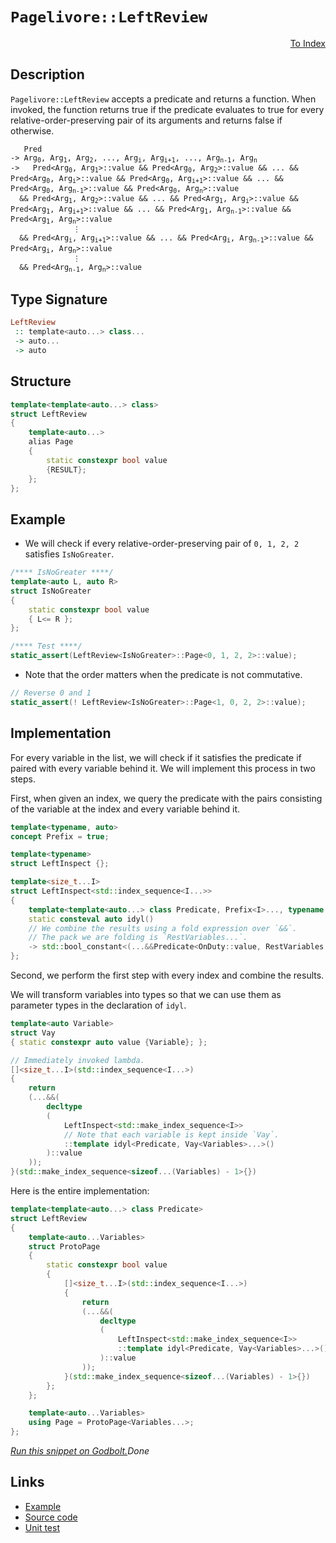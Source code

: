 <!-- Copyright 2024 Feng Mofan
SPDX-License-Identifier: Apache-2.0 -->

# `Pagelivore::LeftReview`

<p style='text-align: right;'><a href="../../../facilities/metafunctions.md#pagelivore-left-review">To Index</a></p>

## Description

`Pagelivore::LeftReview` accepts a predicate and returns a function. When invoked, the function returns true if the predicate evaluates to true for every relative-order-preserving pair of its arguments and returns false if otherwise.

<pre><code>   Pred
-> Arg<sub>0</sub>, Arg<sub>1</sub>, Arg<sub>2</sub>, ..., Arg<sub>i</sub>, Arg<sub>i+1</sub>, ..., Arg<sub>n-1</sub>, Arg<sub>n</sub>
->   Pred&lt;Arg<sub>0</sub>, Arg<sub>1</sub>&gt;::value && Pred&lt;Arg<sub>0</sub>, Arg<sub>2</sub>&gt;::value && ... && Pred&lt;Arg<sub>0</sub>, Arg<sub>i</sub>&gt;::value && Pred&lt;Arg<sub>0</sub>, Arg<sub>i+1</sub>&gt;::value && ... && Pred&lt;Arg<sub>0</sub>, Arg<sub>n-1</sub>&gt;::value && Pred&lt;Arg<sub>0</sub>, Arg<sub>n</sub>&gt;::value
  && Pred&lt;Arg<sub>1</sub>, Arg<sub>2</sub>&gt;::value && ... && Pred&lt;Arg<sub>1</sub>, Arg<sub>i</sub>&gt;::value && Pred&lt;Arg<sub>1</sub>, Arg<sub>i+1</sub>&gt;::value && ... && Pred&lt;Arg<sub>1</sub>, Arg<sub>n-1</sub>&gt;::value && Pred&lt;Arg<sub>1</sub>, Arg<sub>n</sub>&gt;::value
              &vellip;
  && Pred&lt;Arg<sub>i</sub>, Arg<sub>i+1</sub>&gt;::value && ... && Pred&lt;Arg<sub>i</sub>, Arg<sub>n-1</sub>&gt;::value && Pred&lt;Arg<sub>i</sub>, Arg<sub>n</sub>&gt;::value
              &vellip;
  && Pred&lt;Arg<sub>n-1</sub>, Arg<sub>n</sub>&gt;::value</code></pre>

## Type Signature

```Haskell
LeftReview
 :: template<auto...> class...
 -> auto...
 -> auto
```

## Structure

```C++
template<template<auto...> class>
struct LeftReview
{
    template<auto...>
    alias Page
    {
        static constexpr bool value
        {RESULT};
    };
};
```

## Example

- We will check if every relative-order-preserving pair of `0, 1, 2, 2` satisfies `IsNoGreater`.

```C++
/**** IsNoGreater ****/
template<auto L, auto R>
struct IsNoGreater
{
    static constexpr bool value
    { L<= R };
};

/**** Test ****/
static_assert(LeftReview<IsNoGreater>::Page<0, 1, 2, 2>::value);
```

- Note that the order matters when the predicate is not commutative.

```C++
// Reverse 0 and 1
static_assert(! LeftReview<IsNoGreater>::Page<1, 0, 2, 2>::value);
```

## Implementation

For every variable in the list, we will check if it satisfies the predicate if paired with every variable behind it.
We will implement this process in two steps.

First, when given an index, we query the predicate with the pairs consisting of the variable at the index and every variable behind it.

```C++
template<typename, auto>
concept Prefix = true;

template<typename>
struct LeftInspect {};

template<size_t...I>
struct LeftInspect<std::index_sequence<I...>> 
{
    template<template<auto...> class Predicate, Prefix<I>..., typename OnDuty, typename...RestVariables>
    static consteval auto idyl()
    // We combine the results using a fold expression over `&&`.
    // The pack we are folding is `RestVariables...`.
    -> std::bool_constant<(...&&Predicate<OnDuty::value, RestVariables::value>::value)>;
};
```

Second, we perform the first step with every index and combine the results.

We will transform variables into types so that we can use them as parameter types in the declaration of `idyl`.

```C++
template<auto Variable>
struct Vay
{ static constexpr auto value {Variable}; };
```

```C++
// Immediately invoked lambda.
[]<size_t...I>(std::index_sequence<I...>)
{
    return
    (...&&(
        decltype
        (
            LeftInspect<std::make_index_sequence<I>>
            // Note that each variable is kept inside `Vay`.
            ::template idyl<Predicate, Vay<Variables>...>()
        )::value
    ));
}(std::make_index_sequence<sizeof...(Variables) - 1>{})
```

Here is the entire implementation:

```C++
template<template<auto...> class Predicate>
struct LeftReview
{
    template<auto...Variables>
    struct ProtoPage
    {
        static constexpr bool value
        {
            []<size_t...I>(std::index_sequence<I...>)
            {
                return
                (...&&(
                    decltype
                    (
                        LeftInspect<std::make_index_sequence<I>>
                        ::template idyl<Predicate, Vay<Variables>...>()
                    )::value
                ));
            }(std::make_index_sequence<sizeof...(Variables) - 1>{})
        }; 
    };

    template<auto...Variables>
    using Page = ProtoPage<Variables...>;
};
```

[*Run this snippet on Godbolt.*](https://godbolt.org/#z:OYLghAFBqd5QCxAYwPYBMCmBRdBLAF1QCcAaPECAMzwBtMA7AQwFtMQByARg9KtQYEAysib0QXACx8BBAKoBnTAAUAHpwAMvAFYTStJg1DIApACYAQuYukl9ZATwDKjdAGFUtAK4sGIAGwA7KSuADJ4DJgAcj4ARpjEIAAcGqQADqgKhE4MHt6%2BAcEZWY4C4ZExLPGJKbaY9qUMQgRMxAR5Pn5BdQ05za0E5dFxCcmpCi1tHQXdEwNDldVjAJS2qF7EyOwcAPQAVAeHR8cnezsmGgCC%2B4cA1AAimGmujMh4mAq3R%2BdXN6f/xx%2BlwuwLMAGYIshvFhbiYwW4vI5aIQAJ5w7Ag8wQhhQrwwuFuZATdBYKjozG/I63ZTETA0VRfQ5AgiYFhpAwsgkEFHPZhsUi3JiI1Dkq5oHFPAjU2n02Fg%2B63AjELyYOFWK4gv57W4ANSYKMZB2ZrPZTE58KFRF1rTwTFi9FFlwmyoc1rRGsCFluc0cyFu4ommFUaWIguFtwAbmIVbDPXriLb7arAvc1bHU2D1cDKQDc99NVSAJJs%2BhsQRmnKGs4FvO1oEglkls2q%2BHc3msFsYq7Oryu0J0giFhgKZ6ukye8cZrMNk0cltuLIAL0wAH0CAA6TeFx09vsDocjzAOAnEkAgCJYVQrpQARxVEoJhc36/JYOwsI9Wdu38Vs%2BbXL/c03EtVBn3Rf0DAUT4aUwfBRBZAUYPpR90WfAU20YDtbgAeQYe5ERRdCeUwthnwAJQ%2BAh40TegFEdH9vRaX1/QEQMo1oMMrTwdAUVoCBlhBBidh2W4AHVMBYqoIgkggEAk2kFC8WgCE%2BLwsiMQVbn4Wh0FuIMQw%2BLIBFuVAIwSWF/A0cx/GskxLJfK4hJEgAVOTbjSJhkAAa1uAB3CTWgk7T8A0vBPjsjQKImai7VosD7MEn8AFpwNPEBYlQTwVwDFpBAJCAwLMGyipguD/3hXD8O5M92JVAUoqom1Yo%2BGro07VrvEwAS3zVTEU16jUrkbU0gOGucCRAsC3wgpgoOlWC8HgzsQV3KV%2ByoAgKIjd5fL6r8fzG8rgOFZ8YqTOiescn9VulVAiGUJhgFVK7v3HfaGO/H1FpY4cWWDUMMs8SM2sSj7Y3esGfxMABWKxoYzBc8GXNdn23N8IDSi8g2vTA71eecn03dEBJeyHXonUmyYY2kCA2BhQaphiCqJorrIgBnGbBrAoQwjnOaZvn%2BbB9bB2HUcCBPAh0DPFgmC81csavW97y2FCesuy4hc5s9DpZW5uN4glSsW5sBT1NF4TO2jUKJ9GSc1rWPuWDqVUFqnlm6iGycnDGpZluWFYYS8cbxh94SXTBUCoZ8ICtj5lluJLbi4ckJxTe3vf6zMPwd8mpwpXPfybIDJs3OOLq7Qu1IiYBqUeiS4QVGk7tQB6noJcupoxTM%2BvzwbrlrPMgS1W4ADE8GICZbmwVRWHZCT8xzQf/nrJftULBQolQABxWlm1DRfLl1%2BcQNuUIBVPsidyVXspQ3rfd8wfe9oZr6/Ry/SAcyjjauewu3rPgSRutwyLpgGsCLO04163GcpRKsQI34rlmkoNoEARZbR2o%2BTeO894smIOiM8bd5ypGTgKMwZCCEgF/p7AuWpl4nGHlSIQR4BC6RnnPeg8Caz0NOKva4IktoJCULcDQgog7JxWkxRaSCoIJAIBAMAYAz4DgwZgXa8J744KfngyhRCCRcAFCQ8htwzCUOoWqDgqxaCcGhrwPwHAtCkFQJwNw1hrDenWJsBu4IeCkAIJoSxqwvIgGhpIdcGgkhmDMAATmiVwaGESkhcECIEaQ1iOCSF4CwCQGhUj2Mcc4jgvAFAgFSP4hxljSBwFgDARAIB1gEDSIicglA0BsjoAkKIHZOCqCSP4JK/hJC3GAMgP0Uh1xmF4AtIgCZpYGP4IIEQYh2BSBkIIRQKh1AVNILoAxvliBMDSJwHgVibF2ICU4zg2FERNKlFHW4vT%2BmDOGaM5OYSzC3AgB4dp9BQxYi4MsXg5StCrAgEgNpaQOlkAoBACFUKQDACkOQmgykhGUFiBc2IERWgomObwLFzBiAomwrEbQR5ym%2BLaWWAguFaC4u2VgWIXhgDAVoLQEp3BeBYFlkYcQDKJ7krwGZDljigxHkRNsXxEQWTpMcciWIByiUeCwBcpUeBsmctIGZYgGUlCPB5cAZERgAmrCoAYYACgdQ7WwryPFazhCiHEKshZ8glBqAubs/QhhjBuMsPoPAsQSmQFWKgNIjQOVJWJI3UwlhrBmAKdq2ZLVg09EFc4CArhph%2BAMWEaSixRgGOKNkAQWa9BFsaAsEYiQDF2DTU0SY7RPCdD0LWhwfQG2VqqAW2wDbS01o7XmqtEhVgKE8VsYd%2BgzmkHybwQpDy%2BkDKGSMsZ7zPm4EICQWEPjAV%2BJNasOSTAsCJH4qQYJkgwTrmiWCVJGhJBmEkJZDQ0N/DRMnRkrJIAwRcHXP4Lg/gkjRKSf4UJ8Sr3%2BGnRcwpxTSm7oqaC2pYL6k3OaTCuFvyulsE4K0FgEZAhJSYDNDSXBonrm/aK/AMzuJ6BdUsp10gXUbPdds3Q5D9mHLxacjgtiIPbMKdcxpiITJUHnU8oZUJvXJxI2Rz53zIW/K3WCMwO7gWVMQ2hhILTYWoB%2BaMcTRhiNcFSCivBJSIAYu2QSnFdrLNEpJWShwdqqWMBpQwOlFzGXMtZeyu13LvV8scfgWkbbhUXLFcgCVdrpX1AufKxVKJlXbEcWqjVvjtW6swPqvzNcTV8HNZa61trNU0cdSs%2BjshGNbMcSxr1xqY1WD9fKoNJ7Q3hs4JGqW0bfUWHjbOxN3Fk0ntbY0FwQc%2B0hCDp2pYhbMjFtyE2go02Sg5Em92ob7aBhjbWwIfobQVvVp7Rt%2Bb2aDu7cHV26tI6x0rM49xmdlyOAicXYR2uxHSPhLXRRzd/zlN7tIAeo9lBOOZNINksEJHb2BGhtElJYI70PskAYu7UHbAwZU/B%2BAiGGm3M0%2Bp4gGHtjYeeSwBQEY/QRle3OCYUzPuzOo7IWjpX7UVY9Z%2B0gbGjmcpu%2Bc3jVzkN3OE6oInJOycU%2BbFPL52m5PmSxGCH7cGqngsl1CnHSvflUOQGkNIK5yfRJXJTggK5Bf0boCZ9FmLsVEusxb4lpLyWOe09S2l9KAuYCZSysQ3nNW%2Bd5YlrlArgstW2WFiLmqouyt4LFnFCXVUJhS7wNLmQMusiy8a%2BXZrHr5bUTaxgdrivLIkGV9ZbrKs6FZwYWrXX/WBvgCGsNOQOU7FPHVuNCaEhJqayO%2BodaRvuCO3oXNFQh2Ldm2N8ty2ztTdTW27bva%2B81q79P%2Bt8wJ%2Brdn/kY7cxTuD/OxO0dGxx0ArfbdyDnAHlC9J5GUXLJxfrpmQpgFQLfv/dGCe9JwPskxPXGCME0MEkI9yd/oEP%2BjxgUpwNBmUr9metDJeskoELkkkJIHElwJEkVG%2BmCNzqAUUrBiCpxpMiAbOmAdgYElqkIjkCAJIEAA%3D)$Done$

## Links

- [Example](../../../code/facilities/metafunctions/pagelivore/left_review/implementation.hpp)
- [Source code](../../../../conceptrodon/descend/pagelivore/left_review.hpp)
- [Unit test](../../../../tests/unit/metafunctions/pagelivore/left_review.test.hpp)
